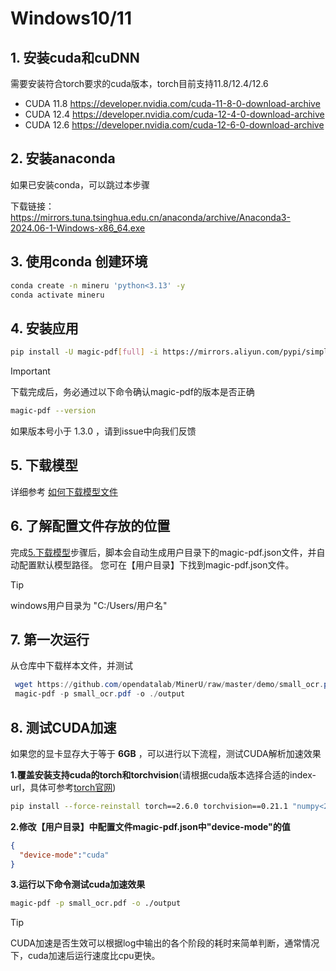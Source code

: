 # Windows10/11

## 1. 安装cuda和cuDNN

需要安装符合torch要求的cuda版本，torch目前支持11.8/12.4/12.6

- CUDA 11.8 https://developer.nvidia.com/cuda-11-8-0-download-archive
- CUDA 12.4 https://developer.nvidia.com/cuda-12-4-0-download-archive
- CUDA 12.6 https://developer.nvidia.com/cuda-12-6-0-download-archive

## 2. 安装anaconda

如果已安装conda，可以跳过本步骤

下载链接：
https://mirrors.tuna.tsinghua.edu.cn/anaconda/archive/Anaconda3-2024.06-1-Windows-x86_64.exe

## 3. 使用conda 创建环境

```bash
conda create -n mineru 'python<3.13' -y
conda activate mineru
```

## 4. 安装应用

```bash
pip install -U magic-pdf[full] -i https://mirrors.aliyun.com/pypi/simple
```

> [!IMPORTANT]
> 下载完成后，务必通过以下命令确认magic-pdf的版本是否正确
>
> ```bash
> magic-pdf --version
> ```
>
> 如果版本号小于 1.3.0 ，请到issue中向我们反馈

## 5. 下载模型

详细参考 [如何下载模型文件](how_to_download_models_zh_cn.md)

## 6. 了解配置文件存放的位置

完成[5.下载模型](#5-下载模型)步骤后，脚本会自动生成用户目录下的magic-pdf.json文件，并自动配置默认模型路径。
您可在【用户目录】下找到magic-pdf.json文件。

> [!TIP]
> windows用户目录为 "C:/Users/用户名"

## 7. 第一次运行

从仓库中下载样本文件，并测试

```powershell
 wget https://github.com/opendatalab/MinerU/raw/master/demo/small_ocr.pdf -O small_ocr.pdf
 magic-pdf -p small_ocr.pdf -o ./output
```

## 8. 测试CUDA加速

如果您的显卡显存大于等于 **6GB** ，可以进行以下流程，测试CUDA解析加速效果

**1.覆盖安装支持cuda的torch和torchvision**(请根据cuda版本选择合适的index-url，具体可参考[torch官网](https://pytorch.org/get-started/locally/))

```bash
pip install --force-reinstall torch==2.6.0 torchvision==0.21.1 "numpy<2.0.0" --index-url https://download.pytorch.org/whl/cu124
```

**2.修改【用户目录】中配置文件magic-pdf.json中"device-mode"的值**

```json
{
  "device-mode":"cuda"
}
```

**3.运行以下命令测试cuda加速效果**

```bash
magic-pdf -p small_ocr.pdf -o ./output
```

> [!TIP]
> CUDA加速是否生效可以根据log中输出的各个阶段的耗时来简单判断，通常情况下，cuda加速后运行速度比cpu更快。
